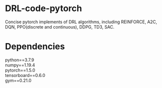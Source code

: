 # DRL-code-pytorch
Concise pytorch implements of DRL algorithms, including REINFORCE, A2C, DQN, PPO(discrete and continuous), DDPG, TD3, SAC.


# Dependencies
python==3.7.9<br />
numpy==1.19.4<br />
pytorch==1.5.0<br />
tensorboard==0.6.0<br />
gym==0.21.0<br />
